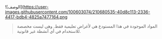 
![الوصف](https://user-images.githubusercontent.com/100603074/210680535-40d8c113-2336-4417-bdb4-4825a7477164.png

> المواد الموجودة في هذا المستودع هي لأغراض تعليمية فقط. وهي ليست مخصصة للاستخدام في أي أنشطة غير قانونية.

